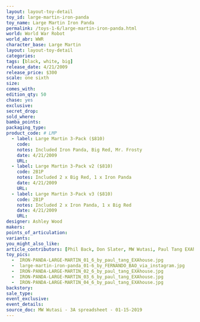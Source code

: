 ```yaml
---
layout: layout-toy-detail 
toy_id: large-martin-iron-panda
toy_name: Large Martin Iron Panda
permalink: /toys-1-6/large-martin-iron-panda.html
world: World War Robot
world_abr: WWR
character_base: Large Martin
layout: layout-toy-detail
categories: 
tags: [black, white, big]
release_date: 4/21/2009
release_price: $300 
scale: one sixth
size: 
comes_with: 
edition_qty: 50
chase: yes
exclusive: 
secret_drop: 
sold_where: 
bamba_points: 
packaging_type: 
product_code: # LMP
  - label: Large Martin 3-Pack ($810)
    code: 
    notes: Included Iron Panda, Big Red, Mr. Frosty
    date: 4/21/2009
    URL:
  - label: Large Martin 3-Pack v2 ($810)
    code: 2B1P
    notes: Included 2 x Big Red, 1 x Iron Panda
    date: 4/21/2009
    URL:    
  - label: Large Martin 3-Pack v3 ($810)
    code: 2B1P
    notes: Included 2 x Iron Panda, 1 x Big Red
    date: 4/21/2009
    URL:     
designer: Ashley Wood
makers: 
points_of_articulation: 
variants: 
you_might_also_like: 
article_contributors: [Phil Back, Don Slater, MW Wutasi, Paul Tang EXAhouse, Fernando Bao]
toy_pics: 
  -  IRON-PANDA-LARGE-MARTIN_01_6_by_paul_tang_EXAhouse.jpg
  -  large-martin-iron-panda_01-6_by_FERNANDO_BAO_via_instagram.jpg
  -  IRON-PANDA-LARGE-MARTIN_02_6_by_paul_tang_EXAhouse.jpg
  -  IRON-PANDA-LARGE-MARTIN_03_6_by_paul_tang_EXAhouse.jpg
  -  IRON-PANDA-LARGE-MARTIN_04_6_by_paul_tang_EXAhouse.jpg
backstory: 
sale_type: 
event_exclusive: 
event_details: 
source_doc: MW Wutasi - 3A spreadsheet - 01-15-2019
---
```

